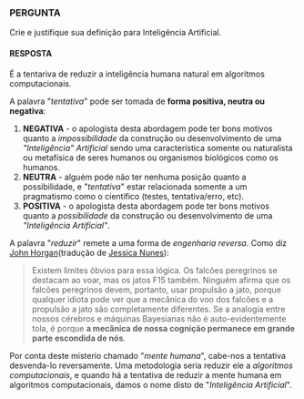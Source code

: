 ### PERGUNTA

Crie e justifique sua definição para Inteligência Artificial.

#### RESPOSTA

É a tentariva de reduzir a inteligência humana natural em algoritmos computacionais.

A palavra "*tentativa*" pode ser tomada de **forma positiva, neutra ou negativa**:

1. **NEGATIVA** - o apologista desta abordagem pode ter bons motivos quanto a *impossibilidade* da construção ou desenvolvimento de uma *"Inteligência" Artificial* sendo uma característica somente ou naturalista ou metafísica de seres humanos ou organismos biológicos como os humanos. 
1. **NEUTRA** - alguém pode não ter nenhuma posição quanto a possibilidade, e "*tentativa*" estar relacionada somente a um pragmatismo como o científico (testes, tentativa/erro, etc).
1. **POSITIVA** - o apologista desta abordagem pode ter bons motivos quanto a *possibilidade* da construção ou desenvolvimento de uma *"Inteligência Artificial"*.

A palavra "*reduzir*" remete a uma forma de *engenharia reversa*. Como diz [John Horgan](https://blogs.scientificamerican.com/cross-check/are-brains-bayesian/)(tradução de [Jessica Nunes](https://universoracionalista.org/os-cerebros-sao-bayesianos/)):

> Existem limites óbvios para essa lógica. Os falcões peregrinos se destacam ao voar, mas os jatos F15 também. Ninguém afirma que os falcões peregrinos devem, portanto, usar propulsão a jato, porque qualquer idiota pode ver que a mecânica do voo dos falcões e a propulsão a jato são completamente diferentes. Se a analogia entre nossos cérebros e máquinas Bayesianas não é auto-evidentemente tola, é porque **a mecânica de nossa cognição permanece em grande parte escondida de nós**.

Por conta deste misterio chamado "*mente humana*", cabe-nos a tentativa desvenda-lo reversamente. Uma metodologia seria reduzir ele a *algoritmos computacionais*, e quando há a tentativa de reduzir a mente humana em algoritmos computacionais, damos o nome disto de "*Inteligência Artificial*".

